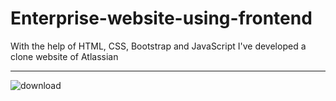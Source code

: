 # Enterprise-website-using-frontend
With the help of HTML, CSS, Bootstrap and JavaScript I've developed a clone website of Atlassian 
<hr>

![download](https://github.com/Gokulprasanth-t/Enterprise-website-using-frontend/assets/121724612/2fc3c986-22c7-4cf0-b57b-bccaac544109)
